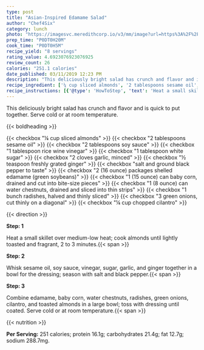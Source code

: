 ```yaml
---
type: post
title: "Asian-Inspired Edamame Salad"
author: "Chef4Six"
category: lunch
photo: "https://imagesvc.meredithcorp.io/v3/mm/image?url=https%3A%2F%2Fimages.media-allrecipes.com%2Fuserphotos%2F819709.jpg"
prep_time: "P0DT0H20M"
cook_time: "P0DT0H5M"
recipe_yield: "8 servings"
rating_value: 4.6923076923076925
review_count: 26
calories: "251.1 calories"
date_published: 03/11/2019 12:23 PM
description: "This deliciously bright salad has crunch and flavor and is quick to put together. Serve cold or at room temperature."
recipe_ingredient: ['¼ cup sliced almonds', '2 tablespoons sesame oil', '2 tablespoons soy sauce', '1 tablespoon rice wine vinegar', '1 tablespoon white sugar', '2 cloves garlic, minced', '½ teaspoon freshly grated ginger', 'salt and ground black pepper to taste', '2 (16 ounce) packages shelled edamame (green soybeans)', '1 (15 ounce) can baby corn, drained and cut into bite-size pieces', '1 (8 ounce) can water chestnuts, drained and sliced into thin strips', '1 bunch radishes, halved and thinly sliced', '3 green onions, cut thinly on a diagonal', '¼ cup chopped cilantro']
recipe_instructions: [{'@type': 'HowToStep', 'text': 'Heat a small skillet over medium-low heat; cook almonds until lightly toasted and fragrant, 2 to 3 minutes.\n'}, {'@type': 'HowToStep', 'text': 'Whisk sesame oil, soy sauce, vinegar, sugar, garlic, and ginger together in a bowl for the dressing; season with salt and black pepper.\n'}, {'@type': 'HowToStep', 'text': 'Combine edamame, baby corn, water chestnuts, radishes, green onions, cilantro, and toasted almonds in a large bowl; toss with dressing until coated. Serve cold or at room temperature.\n'}]
---
```


This deliciously bright salad has crunch and flavor and is quick to put together. Serve cold or at room temperature. 

{{< boldheading >}}

{{< checkbox "¼ cup sliced almonds" >}}
{{< checkbox "2 tablespoons sesame oil" >}}
{{< checkbox "2 tablespoons soy sauce" >}}
{{< checkbox "1 tablespoon rice wine vinegar" >}}
{{< checkbox "1 tablespoon white sugar" >}}
{{< checkbox "2 cloves garlic, minced" >}}
{{< checkbox "½ teaspoon freshly grated ginger" >}}
{{< checkbox "salt and ground black pepper to taste" >}}
{{< checkbox "2 (16 ounce) packages shelled edamame (green soybeans)" >}}
{{< checkbox "1 (15 ounce) can baby corn, drained and cut into bite-size pieces" >}}
{{< checkbox "1 (8 ounce) can water chestnuts, drained and sliced into thin strips" >}}
{{< checkbox "1 bunch radishes, halved and thinly sliced" >}}
{{< checkbox "3  green onions, cut thinly on a diagonal" >}}
{{< checkbox "¼ cup chopped cilantro" >}}


{{< direction >}}

**Step: 1**

Heat a small skillet over medium-low heat; cook almonds until lightly toasted and fragrant, 2 to 3 minutes.{{< span >}}

**Step: 2**

Whisk sesame oil, soy sauce, vinegar, sugar, garlic, and ginger together in a bowl for the dressing; season with salt and black pepper.{{< span >}}

**Step: 3**

Combine edamame, baby corn, water chestnuts, radishes, green onions, cilantro, and toasted almonds in a large bowl; toss with dressing until coated. Serve cold or at room temperature.{{< span >}}

{{< nutrition >}}

**Per Serving:** 251 calories; protein 16.1g; carbohydrates 21.4g; fat 12.7g; sodium 288.7mg.